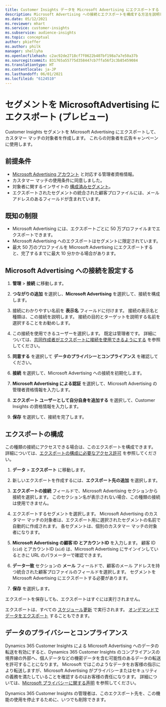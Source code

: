 ```yaml
---
title: Customer Insights データを Microsoft Advertising にエクスポートする
description: Microsoft Advertising への接続とエクスポートを構成する方法を説明します。
ms.date: 05/12/2021
ms.reviewer: mhart
ms.service: customer-insights
ms.subservice: audience-insights
ms.topic: conceptual
author: pkieffer
ms.author: philk
manager: shellyha
ms.openlocfilehash: c2ac92de2718cf7f0622b407bf198a7a7e50a37b
ms.sourcegitcommit: 831765a55775d358447cb7ffa56f2c3b85459084
ms.translationtype: HT
ms.contentlocale: ja-JP
ms.lasthandoff: 06/01/2021
ms.locfileid: "6124510"
---
```

# <a name="export-segments-to-microsoft-advertising-preview"></a>セグメントを MicrosoftAdvertising にエクスポート (プレビュー)

Customer Insights セグメントを Microsoft Advertising にエクスポートして、カスタマー マッチの対象者を作成します。 これらの対象者を広告キャンペーンに使用します。

## <a name="prerequisites"></a>前提条件

-   [Microsoft Advertising アカウント](https://ads.microsoft.com/) と対応する管理者資格情報。
-   カスタマー マッチの使用条件に同意しました。 
-   対象者に関するインサイトの [構成済みセグメント](segments.md)。
-   エクスポートされたセグメントの統合された顧客プロファイルには、メール アドレスのあるフィールドが含まれています。

## <a name="known-limitations"></a>既知の制限

- Microsoft Advertising には、エクスポートごとに 50 万プロファイルまでエクスポートできます。
- Microsoft Advertising へのエクスポートはセグメントに限定されています。
- 最大 50 万のプロファイルを Microsoft Advertising にエクスポートすると、完了するまでに最大 10 分かかる場合があります。 


## <a name="set-up-the-connection-to-microsoft-advertising"></a>Microsoft Advertising への接続を設定する

1. **管理** > **接続** に移動します。

1. **つながりの追加** を選択し、**Microsoft Advertising** を選択して、接続を構成します。

1. 接続にわかりやすい名前を **表示名** フィールドに付けます。 接続の表示名と種類は、この接続を説明します。 接続の目的とターゲットを説明する名前を選択することをお勧めします。

1. この接続を使用できるユーザーを選択します。 既定は管理者です。 詳細については、[共同作成者がエクスポートに接続を使用できるようにする](connections.md#allow-contributors-to-use-a-connection-for-exports) を参照してください。

1. **同意する** を選択して **データのプライバシーとコンプライアンス** を確認してください。

1. **接続** を選択して、Microsoft Advertising への接続を初期化します。

1. **Microsoft Advertising による認証** を選択して、Microsoft Advertising の管理者資格情報を入力します。

1. **エクスポート ユーザーとして自分自身を追加する** を選択して、Customer Insights の資格情報を入力します。

1. **保存** を選択して、接続を完了します。

## <a name="configure-an-export"></a>エクスポートの構成

この種類の接続にアクセスできる場合は、このエクスポートを構成できます。 詳細については、[エクスポートの構成に必要なアクセス許可](export-destinations.md#set-up-a-new-export) を参照してください。

1. **データ** > **エクスポート** に移動します。

1. 新しいエクスポートを作成するには、**エクスポート先の追加** を選択します。

1. **エクスポートの接続** フィールドで、Microsoft Advertising セクションから接続を選択します。 このセクション名が表示されない場合、この種類の接続は使用できません。

1. エクスポートするセグメントを選択します。 Microsoft Advertising のカスタマー マッチの対象者は、エクスポート用に選択されたセグメントの名前で自動的に作成されます。 各セグメントは、個別のカスタマー マッチの対象者になります。 

1. **Microsoft Advertising の顧客 ID とアカウントID** を入力します。 顧客 ID (`cid`) とアカウントID (`aid`) は、Microsoft Advertising にサインインしているときに URL のパラメーターで確認できます。

1. **データ一致** セクションの **メール** フィールドで、顧客のメール アドレスを持つ統合された顧客プロファイルのフィールドを選択します。 セグメントを Microsoft Advertising にエクスポートする必要があります。

1. **保存** を選択します。

エクスポートを保存しても、エクスポートはすぐには実行されません。

エクスポートは、すべての [スケジュール更新](system.md#schedule-tab) で実行されます。 [オンデマンドでデータをエクスポート](export-destinations.md#run-exports-on-demand) することもできます。 


## <a name="data-privacy-and-compliance"></a>データのプライバシーとコンプライアンス

Dynamics 365 Customer Insights による Microsoft Advertising へのデータの転送を有効にすると、Dynamics 365 Customer Insights のコンプライアンスの境界線の外部へ、個人データなどの機密データを含む可能性のあるデータの転送を許可することになります。 Microsoft ではこのようなデータをお客様の指示により転送しますが、Microsoft Advertising がプライバシーまたはセキュリティの義務を満たしていることを確認するのはお客様の責任になります。 詳細については、[Microsoft プライバシーに関する声明](https://go.microsoft.com/fwlink/?linkid=396732) を参照してください。

Dynamics 365 Customer Insights の管理者は、このエクスポート先を、この機能の使用を停止するために、いつでも削除できます。
